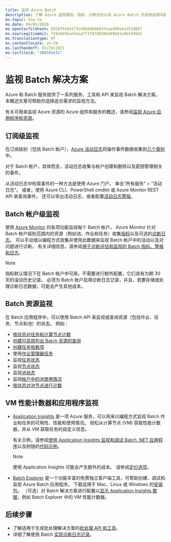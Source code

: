 ```yaml
---
title: 监视 Azure Batch
description: 了解 Azure 监视服务、指标、诊断日志以及 Azure Batch 的其他监视功能。
ms.topic: how-to
ms.date: 04/05/2018
ms.openlocfilehash: b926f9c6d173cd0b8d886047eae490e4a151988f
ms.sourcegitcommit: f28ebb95ae9aaaff3f87d8388a09b41e0b3445b5
ms.translationtype: HT
ms.contentlocale: zh-CN
ms.lasthandoff: 03/29/2021
ms.locfileid: "100595431"
---
```

# <a name="monitor-batch-solutions"></a>监视 Batch 解决方案

Azure 和 Batch 服务提供了一系列服务、工具和 API 来监视 Batch 解决方案。 本概述文章可帮助你选择适合需求的监视方法。

有关可用来监视 Azure 资源的 Azure 组件和服务的概述，请参阅[监视 Azure 应用程序和资源](../azure-monitor/overview.md)。

## <a name="subscription-level-monitoring"></a>订阅级监视

在订阅级别（包括 Batch 帐户），[Azure 活动日志](../azure-monitor/essentials/platform-logs-overview.md)将操作事件数据收集到[几个类别](../azure-monitor/essentials/activity-log.md#view-the-activity-log)中。

对于 Batch 帐户，具体而言，活动日志收集与帐户创建和删除以及密钥管理相关的事件。

从活动日志中检索事件的一种方法是使用 Azure 门户。 单击“所有服务” > “活动日志”。  或者，使用 Azure CLI、PowerShell cmdlet 或 Azure Monitor REST API 来查询事件。 还可以导出活动日志，或者配置[活动日志警报](../azure-monitor/alerts/alerts-activity-log.md)。

## <a name="batch-account-level-monitoring"></a>Batch 帐户级监视

使用 [Azure Monitor](../azure-monitor/overview.md) 的各项功能监视每个 Batch 帐户。 Azure Monitor 针对 Batch 帐户级别范围内的资源（例如池、作业和任务）收集[指标](../azure-monitor/essentials/data-platform-metrics.md)以及可选的[诊断日志](../azure-monitor/essentials/platform-logs-overview.md)。 可以手动或以编程方式收集并使用此数据来监视 Batch 帐户中的活动以及对问题进行诊断。 有关详细信息，请参阅[用于诊断评估和监视的 Batch 指标、警报和日志](batch-diagnostics.md)。
 
> [!NOTE]
> 指标默认情况下在 Batch 帐户中可用，不需要进行额外配置，它们具有为期 30 天的滚动历史记录。 必须为 Batch 帐户启用诊断日志记录，并且，若要存储或处理诊断日志数据，可能会产生其他成本。 

## <a name="batch-resource-monitoring"></a>Batch 资源监视

在 Batch 应用程序中，可以使用 Batch API 来监视或查询资源（包括作业、任务、节点和池）的状态。 例如：

* [按状态对任务和计算节点计数](batch-get-resource-counts.md)
* [创建可高效列出 Batch 资源的查询](batch-efficient-list-queries.md)
* [创建任务依赖项](batch-task-dependencies.md)
* 使用[作业管理器任务](/rest/api/batchservice/job/add#jobmanagertask)
* 监视[任务状态](/rest/api/batchservice/task/list#taskstate)
* 监视[节点状态](/rest/api/batchservice/computenode/list#computenodestate)
* 监视[池状态](/rest/api/batchservice/pool/get#poolstate)
* 监视[帐户中的池使用情况](/rest/api/batchservice/pool/listusagemetrics)
* [按状态对池节点进行计数](/rest/api/batchservice/account/listpoolnodecounts)

## <a name="vm-performance-counters-and-application-monitoring"></a>VM 性能计数器和应用程序监视

* [Application Insights](../azure-monitor/app/app-insights-overview.md) 是一项 Azure 服务，可以用来以编程方式监视 Batch 作业和任务的可用性、性能和使用情况。 轻松从计算节点 (VM) 获取性能计数器，并从 VM 获取任务的自定义信息。 

  有关示例，请参阅[使用 Application Insights 监视和调试 Batch .NET 应用程序](monitor-application-insights.md)以及附随的[代码示例](https://github.com/Azure/azure-batch-samples/tree/master/CSharp/ArticleProjects/ApplicationInsights)。

  > [!NOTE]
  > 使用 Application Insights 可能会产生额外的成本。 请参阅[定价选项](https://azure.microsoft.com/pricing/details/application-insights/)。 
  >

* [Batch Explorer](https://github.com/Azure/BatchExplorer) 是一个功能丰富的免费独立客户端工具，可帮助创建、调试和监视 Azure Batch 应用程序。 下载适用于 Mac、Linux 或 Windows 的[安装包](https://azure.github.io/BatchExplorer/)。 （可选）对 Batch 解决方案进行配置以[显示 Application Insights 数据](https://github.com/Azure/batch-insights)，例如 Batch Explorer 中的 VM 性能计数器。


## <a name="next-steps"></a>后续步骤

* 了解适用于生成批处理解决方案的[批处理 API 和工具](batch-apis-tools.md)。
* 详细了解使用 Batch [实现诊断日志记录](batch-diagnostics.md)。
